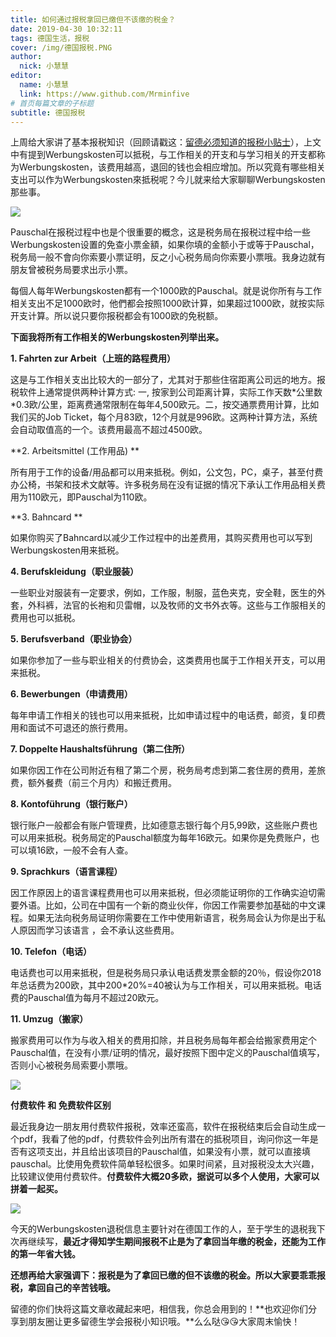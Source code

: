 ```yaml
---
title: 如何通过报税拿回已缴但不该缴的税金？
date: 2019-04-30 10:32:11
tags: 德国生活，报税
cover: /img/德国报税.PNG
author: 
  nick: 小慧慧
editor:
  name: 小慧慧
  link: https://www.github.com/Mrminfive
# 首页每篇文章的子标题
subtitle: 德国报税
---
```


上周给大家讲了基本报税知识（回顾请戳这：[留德必须知道的报税小贴士](http://mp.weixin.qq.com/s?__biz=MzI0OTE4MTY1Ng==&mid=2649565533&idx=1&sn=55ff734210bca77bb2eaa2f92f1c5ef0&chksm=f18cedeac6fb64fcf5eb5533cd962cced6acafc008dfebb73ce17795a130fef37a6b9000de00&scene=21#wechat_redirect)），上文中有提到Werbungskosten可以抵税，与工作相关的开支和与学习相关的开支都称为Werbungskosten，该费用越高，退回的钱也会相应增加。所以究竟有哪些相关支出可以作为Werbungskosten來抵税呢？今儿就来给大家聊聊Werbungskosten那些事。  

  

![](https://mmbiz.qpic.cn/mmbiz_jpg/rW3MWnUicJ7fZSOh7K5DnWEl1g7tK1nwxUDoLOtFicld2wSKzYJkSUfeuPWCjtFsX1qqVia3ICOcIVPCVO6cJS5bg/640?wx_fmt=jpeg)

  

Pauschal在报税过程中也是个很重要的概念，这是税务局在报税过程中给一些Werbungskosten设置的免查小票金額，如果你填的金额小于或等于Pauschal，税务局一般不會向你索要小票证明，反之小心税务局向你索要小票哦。我身边就有朋友曾被税务局要求出示小票。

  

每個人每年Werbungskosten都有一个1000欧的Pauschal。就是说你所有与工作相关支出不足1000欧时，他們都会按照1000欧计算，如果超过1000欧，就按实际开支计算。所以说只要你报税都会有1000欧的免税额。

  

**下面我将所有工作相关的Werbungskosten列举出来。**

  

**1\. Fahrten zur Arbeit（上班的路程费用）**

  

这是与工作相关支出比较大的一部分了，尤其对于那些住宿距离公司远的地方。报税软件上通常提供两种计算方式: 一, 按家到公司距离计算，实际工作天数\*公里数\*0.3欧/公里，距离费通常限制在每年4,500欧元。二，按交通票费用计算，比如我们买的Job Ticket，每个月83欧，12个月就是996欧。这两种计算方法，系统会自动取值高的一个。该费用最高不超过4500欧。

  

**2. Arbeitsmittel (工作用品) **

  

所有用于工作的设备/用品都可以用来抵税。例如，公文包，PC，桌子，甚至付费办公椅，书架和技术文献等。许多税务局在没有证据的情况下承认工作用品相关费用为110欧元，即Pauschal为110欧。

  

**3\. Bahncard **

  

如果你购买了Bahncard以减少工作过程中的出差费用，其购买费用也可以写到Werbungskosten用来抵税。

  

**4\. Berufskleidung（职业服装）**

  

一些职业对服装有一定要求，例如，工作服，制服，蓝色夹克，安全鞋，医生的外套，外科裤，法官的长袍和贝雷帽，以及牧师的文书外衣等。这些与工作服相关的费用也可以抵税。

  

**5. Berufsverband（职业协会）**

  

如果你参加了一些与职业相关的付费协会，这类费用也属于工作相关开支，可以用来抵税。

  

**6\. Bewerbungen（申请费用）**

  

每年申请工作相关的钱也可以用来抵税，比如申请过程中的电话费，邮资，复印费用和面试不可退还的旅行费用。  

  

**7\. Doppelte Haushaltsführung（第二住所）**

  

如果你因工作在公司附近有租了第二个房，税务局考虑到第二套住房的费用，差旅费，额外餐费（前三个月内）和搬迁费用。

  

**8\. Kontoführung（银行账户）**

  

银行账户一般都会有账户管理费，比如德意志银行每个月5,99欧，这些账户费也可以用来抵税。税务局定的Pauschal额度为每年16欧元。如果你是免费账户，也可以填16欧，一般不会有人查。

  

**9\. Sprachkurs（语言课程）**

  

因工作原因上的语言课程费用也可以用来抵税，但必须能证明你的工作确实迫切需要外语。比如，公司在中国有一个新的商业伙伴，你因工作需要参加基础的中文课程。如果无法向税务局证明你需要在工作中使用新语言，税务局会认为你是出于私人原因而学习该语言 ，会不承认这些费用。

  

**10\. Telefon（电话）**

  

电话费也可以用来抵税，但是税务局只承认电话费发票金额的20％，假设你2018年总话费为200欧，其中200\*20%=40被认为与工作相关，可以用来抵税。电话费的Pauschal值为每月不超过20欧元。

  

**11\. Umzug（搬家）**

  

搬家费用可以作为与收入相关的费用扣除，并且税务局每年都会给搬家费用定个Pauschal值，在没有小票/证明的情况，最好按照下图中定义的Pauschal值填写，否则小心被税务局索要小票哦。

![](https://mmbiz.qpic.cn/mmbiz_png/rW3MWnUicJ7dBohMhPZQjxfwopKEJYWmnf57knlxKsKRNhaLyBDyiaDhvia02G9aRdOAMtDPgaMGpRN1kBGQfGyibg/640?wx_fmt=png)

  

**付费软件 和 免费软件区别**

  

最近我身边一朋友用付费软件报税，效率还蛮高，软件在报税结束后会自动生成一个pdf，我看了他的pdf，付费软件会列出所有潜在的抵税项目，询问你这一年是否有这项支出，并且给出该项目的Pauschal值，如果没有小票，就可以直接填pauschal。比使用免费软件简单轻松很多。如果时间紧，且对报税没太大兴趣，比较建议使用付费软件。**付费软件大概20多欧，据说可以多个人使用，大家可以拼着一起买。**

![](https://mmbiz.qpic.cn/mmbiz_jpg/rW3MWnUicJ7cdmicaOibxa3nL7Nia4smiaxia3N5XoO4mzSla00XGlo1NSBacOnr8Lg0QiblpvRcVNeDh3m7Rn5dmpiaPw/640?wx_fmt=jpeg)

  

今天的Werbungskosten退税信息主要针对在德国工作的人，至于学生的退税我下次再继续写，**最近才得知学生期间报税不止是为了拿回当年缴的税金，还能为工作的第一年省大钱。**

****还想再给大家强调下：报税是为了拿回已缴的但不该缴的税金。所以大家要乖乖报税，拿回自己的辛苦钱哦。****

  

留德的你们快将这篇文章收藏起来吧，相信我，你总会用到的！**也欢迎你们分享到朋友圈让更多留德生学会报税小知识哦。**么么哒😘😘大家周末愉快！
